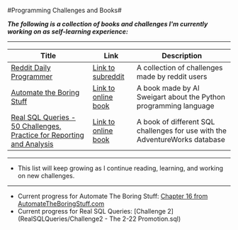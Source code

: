 #Programming Challenges and Books#

***The following is a collection of books and challenges I'm currently working on as self-learning experience:***

---

Title|Link|Description
-----|-----|-----
[Reddit Daily Programmer](./RedditDailyProgrammer)|[Link to subreddit](https://www.reddit.com/r/dailyprogrammer)|A collection of challenges made by reddit users
[Automate the Boring Stuff](./AutomateTheBoringStuff)|[Link to online book](https://automatetheboringstuff.com/)|A book made by Al Sweigart about the Python programming language
|[Real SQL Queries - 50 Challenges, Practice for Reporting and Analysis](./RealSQLQueries)|[Link to online book](https://www.amazon.com/Real-SQL-Queries-50-Challenges/dp/1517290708/ref=sr_1_1?ie=UTF8&qid=1474845147&sr=8-1&keywords=real+sql+queries)|A book of different SQL challenges for use with the AdventureWorks database|
---

* This list will keep growing as I continue reading, learning, and working on new challenges.

---



* Current progress for Automate The Boring Stuff: [Chapter 16 from AutomateTheBoringStuff.com](https://automatetheboringstuff.com/)
* Current progress for Real SQL Queries: [Challenge 2](RealSQLQueries/Challenge2 - The 2-22 Promotion.sql)
